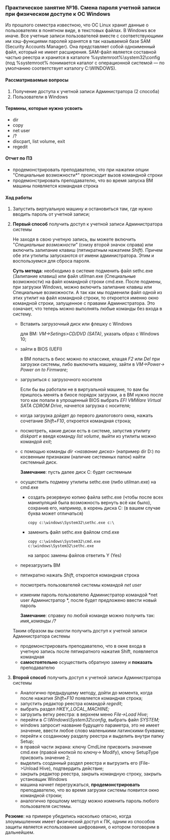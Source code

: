 ### Практическое занятие №16. Смена пароля  учетной записи при физическом доступе к ОС Windows

Из прошлого семестра известною, что ОС Linux хранит данные о пользователях в понятном виде, в текстовых файлах. В Windows все иначе. Все учетные записи пользователей вместе с соответствующими им хэш-функциями паролей хранятся в так называемой базе SAM (Security Accounts Manager). Она представляет собой одноименный файл, который не имеет расширения. SAM-файл является составной частью реестра и хранится в каталоге %systemroot%\system32\config (под %systemroot% понимается каталог с операционной системой — по умолчанию соответствует каталогу C:\WINDOWS). 

#### Рассматриваемые вопросы

1. Получение доступа к учетной записи Администратора (2 способа)
2. Пользователи в Windows

#### Термины, которые нужно усвоить

- dir
- copy
- net user
- /?
- discpart, list volume, exit
- regedit

#### Отчет по ПЗ

- продемонстрировать преподавателю, что при нажатии опции "Специальные возможности*" происходит вызов командной строки
- продемонстрировать преподавателю, что во время запуска ВМ машины появляется командная строка

#### Ход работы

1. Запустить  виртуальную машину и остановиться там, где нужно вводить пароль от учетной записи;

2. **Первый способ** получить доступ к учетной записи Администратора системы

   Не заходя в свою учетную запись, вы можете включить "*Специальные возможности*" (снизу второй значок справа) или включить залипание клавиш (пятикратным нажатием *Shift*). Причем обе эти утилиты запускаются от имени администратора. Этим и воспользуемся для сброса пароля.

   **Суть метода**: необходимо в системе подменить файл sethc.exe (Залипание клавиш) или файл utilman.exe (Специальные возможности) на файл командной строки cmd.exe. После подмены, при загрузки Windows, можно включить залипание клавиш или Специальные возможности. А так как мы подменили файл одной из этих утилит на файл командной строки, то откроется именно окно командной строки, запущенное с правами Администратора. Это означает, что теперь можно выполнять любые команды без входа в систему.

   - Вставить загрузочный диск или флешку c Windows 

     для ВМ: *VM->Setings>CD/DVD (SATA)*, указать образ с Windows 10;

   - зайти в BIOS (UEFI)

     в ВМ попасть в биос можно по классике, клацая *F2* или *Del* при загрузки системы, либо выключить машину, зайти в *VM->Power-> Power on to Firmware*;

   - загрузиться с загрузочного носителя

     Если бы вы работали не в виртуальной машине, то вам бы пришлось менять в биосе порядок загрузки, а в ВМ нужно после того как попали в упрощенный BIOS выбрать *EFI VMWare Virtual SATA CDROM Drive*, начнется загрузка с носителя;

   - когда загрузка дойдет до первого диалогового окна, нажать сочетание *Shift+F10*, откроется командная строка;

   - посмотреть, какие диски есть в системе, запустив утилиту *diskpart* и введя команду *list volume*, выйти из утилиты можно командой *exit*;

   - c помощью команды *dir <название диска>* (например dir D:\) по косвенным признакам (наличие системных папок) найти системный диск.

     **Замечание**: пусть далее диск С: будет системным

   - осуществить подмену утилиты sethc.exe (либо utilman.exe) на cmd.exe

     - создать резервную копию файла sethc.exe (чтобы после всех манипуляций была возможность вернуть всё как было), сохранив его, например, в корень диска С: (в вашем случае буква может отличаться)

       `copy c:\windows\System32\sethc.exe c:\`

     - заменить файл sethc.exe файлом cmd.exe

       `copy с:\windows\System32\cmd.exe с:\windows\System32\sethc.exe` 

       на запрос замены файлов ответить Y (Yes)

   - перезагрузить ВМ

   - пятикратно нажать *Shift*, откроется командная строка

   - посмотреть пользователей системы командой *net user*

   - изменим пароль пользователю Администратор командой *net user Администратор *, после будет предложено ввести новый пароль 

     **Замечание**: справку по любой команде можно получить так: *имя_команды /?*

   Таким образом вы смогли получить доступ к учетной записи Администратора системы

   - продемонстрировать преподавателю, что в окне входа в учетную запись после пятикратного нажатия Shift, появляется командная
   - **самостоятельно** осуществить обратную замену и **показать** преподавателю

3. **Второй способ** получить доступ к учетной записи Администратора системы

   - Аналогично предыдущему методу, дойти до момента, когда после нажатия *Shift+F10* появляется командная строка;
   - запустить редактор реестра командой *regedit*;
   - выбрать раздел *HKEY_LOCAL_MACHINE;*
   - загрузить ветку реестра: в верхнем меню *File->Load Hive*;
   - перейти в *C:\Windows\System32\config*, выбрать файл *SYSTEM;*
   - windows запросит название будущего параметра, это не имеет значение, ввести любое слово маленькими латинскими буквами;
   - перейти к созданному разделу реестра и выделить внутри папку Setup;
   - в правой части экрана: ключу CmdLine присвоить значение cmd.exe (правой кнопкой по ключу-> Modify), ключу SetupType присвоить значение 2;
   - выделить созданный раздел реестра и выгрузить его (File->Unload Hive), подтвердить действие;
   - закрыть редактор реестра, закрыть командную строку, закрыть установщик Windows
   - машина начнет перегружаться, **продемонстрировать** преподавателю, что во время загрузки системы появится окно командной строки;
   - аналогично прошлому методу можно изменить пароль любого пользователя системы.

**Резюме**: на примере убедились насколько опасно, когда злоумышленник имеет физический доступ к ПК, одним из способов защиты является использование шифрования, о котором поговорим в дальнейшем.



